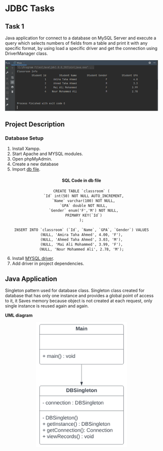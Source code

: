 # JDBC Tasks

## Task 1

 Java application for connect to a database on MySQL Server and execute a query which selects numbers of fields from a table and print it with any specific format, by using load a specific driver and get the connection using DriverManager class.

<center> <img src="screenshot.PNG"> </center>

## Project Description

### Database Setup
1. Install Xampp.
2. Start Apache and MYSQL modules.
3. Open phpMyAdmin.
4. Create a new database
5. Import [db file]().
<center>

#### SQL Code in db file
```
CREATE TABLE `classroom` (
  `Id` int(50) NOT NULL AUTO_INCREMENT,
  `Name` varchar(100) NOT NULL,
  `GPA` double NOT NULL,
  `Gender` enum('F','M') NOT NULL,
  PRIMARY KEY(`Id`)
);

INSERT INTO `classroom` (`Id`, `Name`, `GPA`, `Gender`) VALUES
(NULL, 'Amira Taha Ahmed', 4.00, 'F'),
(NULL, 'Ahmed Taha Ahmed', 3.03, 'M'),
(NULL, 'Mai Ali Mohammed', 3.99, 'F'),
(NULL, 'Nour Mohammed Ali', 2.78, 'M');
```
</center>

6. Install [MYSQL driver](https://static.javatpoint.com/src/jdbc/mysql-connector.jar).
7. Add driver in project dependencies.


## Java Application
Singleton pattern used for database class.
Singleton class created for database that has only one instance and provides a global point of access to it, it Saves memory because object is not created at each request, only single instance is reused again and again.

**UML diagram**
<center><img src="class diagram.PNG" width=300 higth=300></center>



